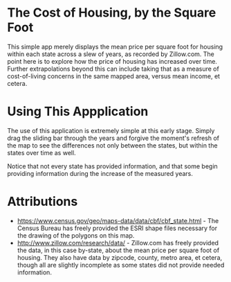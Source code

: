 # The Cost of Housing, by the Square Foot

This simple app merely displays the mean price per square foot for housing within each state across a slew of years, as recorded by Zillow.com.  The point here is to explore how the price of housing has increased over time.  Further extrapolations beyond this can include taking that as a measure of cost-of-living concerns in the same mapped area, versus mean income, et cetera.

# Using This Appplication

The use of this application is extremely simple at this early stage.  Simply drag the sliding bar through the years and forgive the moment's refresh of the map to see the differences not only between the states, but within the states over time as well.

Notice that not every state has provided information, and that some begin providing information during the increase of the measured years.

# Attributions

* https://www.census.gov/geo/maps-data/data/cbf/cbf_state.html - The Census Bureau has freely provided the ESRI shape files necessary for the drawing of the polygons on this map.
* http://www.zillow.com/research/data/ - Zillow.com has freely provided the data, in this case by-state, about the mean price per square foot of housing.  They also have data by zipcode, county, metro area, et cetera, though all are slightly incomplete as some states did not provide needed information.
